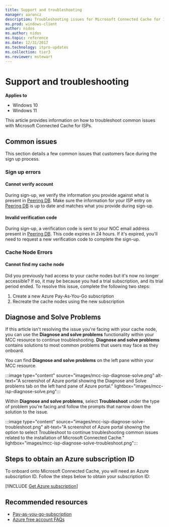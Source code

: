 ```yaml
---
title: Support and troubleshooting
manager: aaroncz
description: Troubleshooting issues for Microsoft Connected Cache for ISP
ms.prod: windows-client
author: nidos
ms.author: nidos
ms.topic: reference
ms.date: 12/31/2017
ms.technology: itpro-updates
ms.collection: tier3
ms.reviewer: mstewart
---
```


# Support and troubleshooting

**Applies to**

- Windows 10
- Windows 11

This article provides information on how to troubleshoot common issues with Microsoft Connected Cache for ISPs.

## Common issues

This section details a few common issues that customers face during the sign up process.

### Sign up errors

#### Cannot verify account

During sign-up, we verify the information you provide against what is present in [Peering DB](https://www.peeringdb.com/). Make sure the information for your ISP entry on [Peering DB](https://www.peeringdb.com/) is up to date and matches what you provide during sign-up.

#### Invalid verification code

During sign-up, a verification code is sent to your NOC email address present in [Peering DB](https://www.peeringdb.com/). This code expires in 24 hours. If it's expired, you'll need to request a new verification code to complete the sign-up.  

### Cache Node Errors  

#### Cannot find my cache node

Did you previously had access to your cache nodes but it's now no longer accessible? If so, it may be because you had a trial subscription, and its trial period ended. To resolve this issue, complete the following two steps:

1. Create a new Azure Pay-As-You-Go subscription  
1. Recreate the cache nodes using the new subscription

## Diagnose and Solve Problems

If this article isn't resolving the issue you're facing with your cache node, you can use the **Diagnose and solve problems** functionality within your MCC resource to continue troubleshooting. **Diagnose and solve problems** contains solutions to most common problems that users may face as they onboard.

You can find **Diagnose and solve problems** on the left pane within your MCC resource.

:::image type="content" source="images/mcc-isp-diagnose-solve.png" alt-text="A screenshot of Azure portal showing the Diagnose and Solve problems tab on the left hand pane of Azure portal." lightbox="images/mcc-isp-diagnose-solve.png":::

Within **Diagnose and solve problems**, select **Troubleshoot** under the type of problem you're facing and follow the prompts that narrow down the solution to the issue.

:::image type="content" source="images/mcc-isp-diagnose-solve-troubleshoot.png" alt-text="A screenshot of Azure portal showing the option to select Troubleshoot to continue troubleshooting common issues related to the installation of Microsoft Connected Cache." lightbox="images/mcc-isp-diagnose-solve-troubleshoot.png":::

## Steps to obtain an Azure subscription ID

To onboard onto Microsoft Connected Cache, you will need an Azure subscription ID. Follow the steps below to obtain your subscription ID:
<!--Using include file, get-azure-subscription.md, for shared content-->
[!INCLUDE [Get Azure subscription](includes/get-azure-subscription.md)]

## Recommended resources

- [Pay-as-you-go-subscription](https://azure.microsoft.com/offers/ms-azr-0003p/)
- [Azure free account FAQs](https://azure.microsoft.com/free/free-account-faq/)

